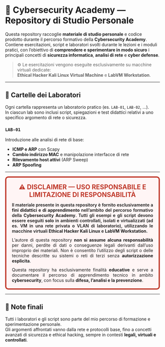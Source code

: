 # 🧠 Cybersecurity Academy — Repository di Studio Personale

Questa repository raccoglie **materiale di studio personale** e codice prodotto durante il percorso formativo della **Cybersecurity Academy**.  
Contiene esercitazioni, script e laboratori svolti durante le lezioni e i moduli pratici, con l’obiettivo di **comprendere e sperimentare in modo sicuro** i principali concetti di **sicurezza informatica**, **analisi di rete** e **cyber defense**.

> ⚙️ Le esercitazioni vengono eseguite esclusivamente su macchine virtuali dedicate:  
> **Ethical Hacker Kali Linux Virtual Machine** e **LabVM Workstation**.

---

## 📂 Cartelle dei Laboratori

Ogni cartella rappresenta un laboratorio pratico (es. `LAB-01`, `LAB-02`, ...).  
In ciascun lab sono inclusi script, spiegazioni e test didattici relativi a uno specifico argomento di rete o sicurezza.

### `LAB-01`
Introduzione alle analisi di rete di base:
- **ICMP e ARP** con Scapy  
- **Cambio indirizzo MAC** e manipolazione interfacce di rete  
- **Rilevamento host attivi** (ARP Sweep)  
- **ARP Spoofing**

---

<div align="center" style="border:4px solid #c0392b; padding:18px; border-radius:10px; background:#fff5f5;">

  <h2 style="margin:0; color:#c0392b;">⚠️ DISCLAIMER — USO RESPONSABILE E LIMITAZIONE DI RESPONSABILITÀ</h2>

  <p style="margin:12px 0 0; font-weight:600; max-width:800px; text-align:justify;">
  Il materiale presente in questa repository è fornito esclusivamente a <strong>fini didattici e di apprendimento</strong> nell’ambito del percorso formativo della <strong>Cybersecurity Academy</strong>.
  Tutti gli esempi e gli script devono essere eseguiti <strong>solo</strong> in ambienti controllati, isolati e virtualizzati
  (ad es. VM in una rete privata o VLAN di laboratorio), utilizzando le macchine virtuali <strong>Ethical Hacker Kali Linux</strong> e <strong>LabVM Workstation</strong>.
  </p>

  <p style="margin:12px 0 0; text-align:justify;">
  L’autore di questa repository <strong>non si assume alcuna responsabilità</strong> per danni, perdite di dati o conseguenze legali derivanti dall’uso improprio dei materiali.
  Non è consentito l’utilizzo degli script o delle tecniche descritte su sistemi o reti di terzi senza <strong>autorizzazione esplicita</strong>.
  </p>

  <p style="margin:12px 0 0; text-align:justify;">
  Questa repository ha esclusivamente finalità <strong>educative</strong> e serve a documentare il percorso di apprendimento tecnico
  in ambito <strong>cybersecurity</strong>, con focus sulla <strong>difesa, l’analisi e la prevenzione</strong>.
  </p>

</div>

---

## 🧾 Note finali
Tutti i laboratori e gli script sono parte del mio percorso di formazione e sperimentazione personale.  
Gli argomenti affrontati vanno dalla rete e protocolli base, fino a concetti avanzati di sicurezza e ethical hacking, sempre in contesti **legali, virtuali e controllati**.
